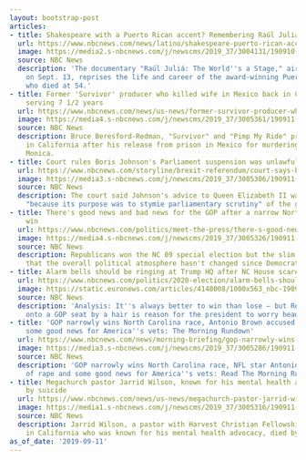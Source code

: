 ```yaml
---
layout: bootstrap-post
articles:
- title: Shakespeare with a Puerto Rican accent? Remembering Raúl Juliá
  url: https://www.nbcnews.com/news/latino/shakespeare-puerto-rican-accent-remembering-award-winning-actor-ra-l-n1049166
  image: https://media2.s-nbcnews.com/j/newscms/2019_37/3004131/190910-raul-julia-cs-941a_f67128bf96edb00a88cf78b36e5d0c15.nbcnews-fp-1200-630.jpg
  source: NBC News
  description: 'The documentary "Raúl Juliá: The World''s a Stage," airing on PBS
    on Sept. 13, reprises the life and career of the award-winning Puerto Rican actor,
    who died at 54.'
- title: Former 'Survivor' producer who killed wife in Mexico back in California after
    serving 7 1/2 years
  url: https://www.nbcnews.com/news/us-news/former-survivor-producer-who-killed-wife-mexico-back-california-after-n1052306
  image: https://media4.s-nbcnews.com/j/newscms/2019_37/3005361/190911-bruce-beresford-redman-cs-747a_e3ef001f4bcffcbe11a0c554a9166291.nbcnews-fp-1200-630.jpg
  source: NBC News
  description: Bruce Beresford-Redman, "Survivor" and "Pimp My Ride" producer, was
    in California after his release from prison in Mexico for murdering his wife,
    Monica.
- title: Court rules Boris Johnson's Parliament suspension was unlawful
  url: https://www.nbcnews.com/storyline/brexit-referendum/court-says-boris-johnson-s-suspension-parliament-unlawful-so-what-n1052286
  image: https://media3.s-nbcnews.com/j/newscms/2019_37/3005306/190911-boris-johnson-cs-714a_84cdb5ac6d2053ab2e285037376f8680.nbcnews-fp-1200-630.jpg
  source: NBC News
  description: The court said Johnson's advice to Queen Elizabeth II was unlawful
    "because its purpose was to stymie parliamentary scrutiny" of the government.
- title: There's good news and bad news for the GOP after a narrow North Carolina
    win
  url: https://www.nbcnews.com/politics/meet-the-press/there-s-good-news-bad-news-gop-after-narrow-north-n1052326
  image: https://media4.s-nbcnews.com/j/newscms/2019_37/3005326/190911-dan-bishop-cs-724a_d24e53d68366c4d2659d6b1917c9fdb6.nbcnews-fp-1200-630.jpg
  source: NBC News
  description: Republicans won the NC 09 special election but the slim victory showed
    that the overall political atmosphere hasn't changed since Democrats' 2018 victories.
- title: Alarm bells should be ringing at Trump HQ after NC House scare
  url: https://www.nbcnews.com/politics/2020-election/alarm-bells-should-be-ringing-trump-hq-after-nc-house-n1052276
  image: https://static.euronews.com/articles/4148008/1000x563_nbc-190911-donald-trump-cs-802a_147abc6ddb143825522794826ed4d95c.jpg
  source: NBC News
  description: 'Analysis: It''s always better to win than lose — but Republicans holding
    onto a GOP seat by a hair is reason for the president to worry heading into 2020.'
- title: 'GOP narrowly wins North Carolina race, Antonio Brown accused of rape and
    some good news for America''s vets: The Morning Rundown'
  url: https://www.nbcnews.com/news/morning-briefing/gop-narrowly-wins-north-carolina-race-antonio-brown-accused-rape-n1052296
  image: https://media3.s-nbcnews.com/j/newscms/2019_37/3005286/190911-world-trade-center-lights-cs-710a_bd51aae2cc4e2295609c1bb8d500eff5.nbcnews-fp-1200-630.jpg
  source: NBC News
  description: 'GOP narrowly wins North Carolina race, NFL star Antonio Brown accused
    of rape and some good news for America''s vets: Read The Morning Rundown.'
- title: Megachurch pastor Jarrid Wilson, known for his mental health advocacy, dies
    by suicide
  url: https://www.nbcnews.com/news/us-news/megachurch-pastor-jarrid-wilson-known-his-mental-health-advocacy-dies-n1052301
  image: https://media1.s-nbcnews.com/j/newscms/2019_37/3005316/190911-jarrid-wilson-cs-721a_b4188e819f25e7c30af0641535f4a748.nbcnews-fp-1200-630.jpg
  source: NBC News
  description: Jarrid Wilson, a pastor with Harvest Christian Fellowship megachurch
    in California who was known for his mental health advocacy, died by suicide.
as_of_date: '2019-09-11'
---
```


